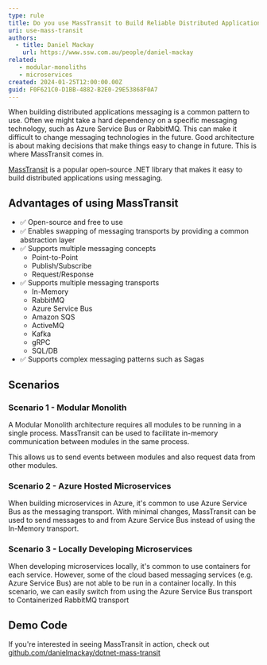 ```yaml
---
type: rule
title: Do you use MassTransit to Build Reliable Distributed Applications?
uri: use-mass-transit
authors:
  - title: Daniel Mackay
    url: https://www.ssw.com.au/people/daniel-mackay  
related:
   - modular-monoliths
   - microservices
created: 2024-01-25T12:00:00.00Z
guid: F0F621C0-D1BB-4882-B2E0-29E53868F0A7
---
```


When building distributed applications messaging is a common pattern to use.  Often we might take a hard dependency on a specific messaging technology, such as Azure Service Bus or RabbitMQ.  This can make it difficult to change messaging technologies in the future.  Good architecture is about making decisions that make things easy to change in future.  This is where MassTransit comes in.  

[MassTransit](https://masstransit.io/) is a popular open-source .NET library that makes it easy to build distributed applications using messaging.

<!--endintro-->

## Advantages of using MassTransit

- ✅ Open-source and free to use
- ✅ Enables swapping of messaging transports by providing a common abstraction layer
- ✅ Supports multiple messaging concepts
  - Point-to-Point
  - Publish/Subscribe
  - Request/Response
- ✅ Supports multiple messaging transports
  - In-Memory
  - RabbitMQ
  - Azure Service Bus
  - Amazon SQS
  - ActiveMQ
  - Kafka
  - gRPC
  - SQL/DB
- ✅ Supports complex messaging patterns such as Sagas

## Scenarios

### Scenario 1 - Modular Monolith

A Modular Monolith architecture requires all modules to be running in a single process.  MassTransit can be used to facilitate in-memory communication between modules in the same process.

This allows us to send events between modules and also request data from other modules.

### Scenario 2 - Azure Hosted Microservices

When building microservices in Azure, it's common to use Azure Service Bus as the messaging transport.  With minimal changes, MassTransit can be used to send messages to and from Azure Service Bus instead of using the In-Memory transport.

### Scenario 3 - Locally Developing Microservices

When developing microservices locally, it's common to use containers for each service.  However, some of the cloud based messaging services (e.g. Azure Service Bus) are not able to be run in a container locally.  In this scenario, we can easily switch from using the Azure Service Bus transport to Containerized RabbitMQ transport

## Demo Code

If you're interested in seeing MassTransit in action, check out [github.com/danielmackay/dotnet-mass-transit](https://github.com/danielmackay/dotnet-mass-transit/tree/main)
